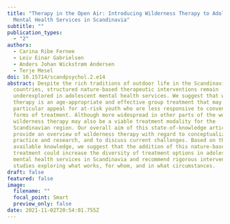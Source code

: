 ```yaml
---
title: "Therapy in the Open Air: Introducing Wilderness Therapy to Adolescent
  Mental Health Services in Scandinavia"
subtitle: ""
publication_types:
  - "2"
authors:
  - Carina Ribe Fernee
  - Leiv Einar Gabrielsen
  - Anders Johan Wickstrøm Andersen
  - Terje Mesel
doi: 10.15714/scandpsychol.2.e14
abstract: Despite the rich traditions of outdoor life in the Scandinavian
  countries, structured nature-based therapeutic interventions remain
  underexplored in adolescent mental health services. We suggest that wilderness
  therapy is an age-appropriate and effective group treatment that may hold
  particular appeal for at-risk youth who are less responsive to conventional
  forms of treatment. Although more widespread in other parts of the world,
  wilderness therapy may also be a viable treatment modality for the
  Scandinavian region. Our overall aim of this state-of-knowledge article is to
  provide an overview of wilderness therapy with regard to conceptualization,
  practice and research, and to discuss current challenges. Based on the
  available knowledge, we suggest that the addition of this nature-based group
  treatment could increase the diversity of treatment options in adolescent
  mental health services in Scandinavia and recommend rigorous intervention
  studies exploring what works, for whom, and in what circumstances.
draft: false
featured: false
image:
  filename: ""
  focal_point: Smart
  preview_only: false
date: 2021-11-02T20:54:01.755Z
---
```

